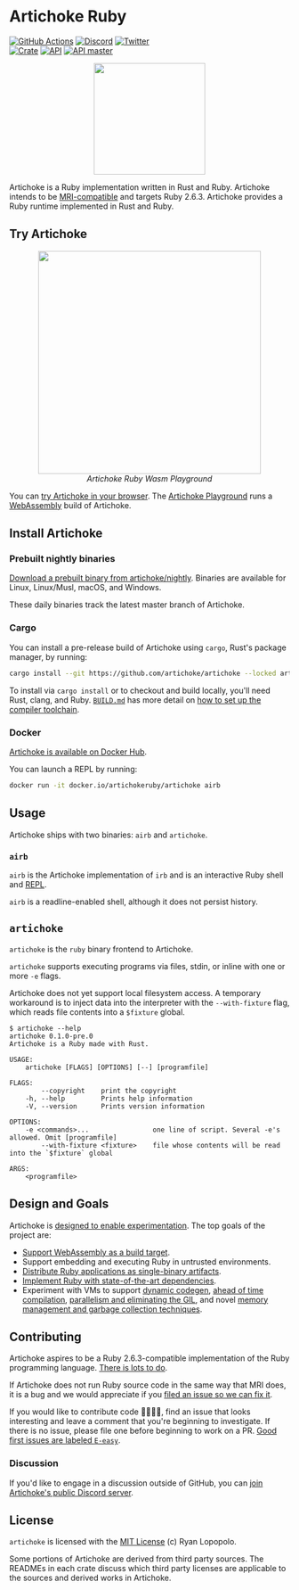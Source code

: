 # Artichoke Ruby

[![GitHub Actions](https://github.com/artichoke/artichoke/workflows/CI/badge.svg)](https://github.com/artichoke/artichoke/actions)
[![Discord](https://img.shields.io/discord/607683947496734760)](https://discord.gg/QCe2tp2)
[![Twitter](https://img.shields.io/twitter/follow/artichokeruby?label=Follow&style=social)](https://twitter.com/artichokeruby)
<br>
[![Crate](https://img.shields.io/crates/v/artichoke.svg)](https://crates.io/crates/artichoke)
[![API](https://docs.rs/artichoke/badge.svg)](https://docs.rs/artichoke)
[![API master](https://img.shields.io/badge/docs-master-blue.svg)](https://artichoke.github.io/artichoke/artichoke/)

<p align="center">
  <a href="https://www.artichokeruby.org">
    <img height="200" width="200" src="https://www.artichokeruby.org/artichoke-logo.svg">
  </a>
</p>

Artichoke is a Ruby implementation written in Rust and Ruby. Artichoke intends
to be [MRI-compatible](https://github.com/ruby/spec) and targets Ruby 2.6.3.
Artichoke provides a Ruby runtime implemented in Rust and Ruby.

## Try Artichoke

<p align="center">
  <a href="https://artichoke.run">
    <img style="max-width: 400px" width="400" src="https://artichoke.run/playground.png">
  </a>
  <br>
  <em>Artichoke Ruby Wasm Playground</em>
</p>

You can [try Artichoke in your browser](https://artichoke.run). The
[Artichoke Playground](https://github.com/artichoke/playground) runs a
[WebAssembly](https://webassembly.org/) build of Artichoke.

## Install Artichoke

### Prebuilt nightly binaries

[Download a prebuilt binary from artichoke/nightly](https://github.com/artichoke/nightly/releases/latest).
Binaries are available for Linux, Linux/Musl, macOS, and Windows.

These daily binaries track the latest master branch of Artichoke.

### Cargo

You can install a pre-release build of Artichoke using `cargo`, Rust's package
manager, by running:

```sh
cargo install --git https://github.com/artichoke/artichoke --locked artichoke
```

To install via `cargo install` or to checkout and build locally, you'll need
Rust, clang, and Ruby. [`BUILD.md`](BUILD.md) has more detail on
[how to set up the compiler toolchain](BUILD.md#prerequisites).

### Docker

[Artichoke is available on Docker Hub](https://hub.docker.com/r/artichokeruby/artichoke).

You can launch a REPL by running:

```sh
docker run -it docker.io/artichokeruby/artichoke airb
```

## Usage

Artichoke ships with two binaries: `airb` and `artichoke`.

### `airb`

`airb` is the Artichoke implementation of `irb` and is an interactive Ruby shell
and [REPL](https://en.wikipedia.org/wiki/Read%E2%80%93eval%E2%80%93print_loop).

`airb` is a readline-enabled shell, although it does not persist history.

## `artichoke`

`artichoke` is the `ruby` binary frontend to Artichoke.

`artichoke` supports executing programs via files, stdin, or inline with one or
more `-e` flags.

Artichoke does not yet support local filesystem access. A temporary workaround
is to inject data into the interpreter with the `--with-fixture` flag, which
reads file contents into a `$fixture` global.

```console
$ artichoke --help
artichoke 0.1.0-pre.0
Artichoke is a Ruby made with Rust.

USAGE:
    artichoke [FLAGS] [OPTIONS] [--] [programfile]

FLAGS:
        --copyright    print the copyright
    -h, --help         Prints help information
    -V, --version      Prints version information

OPTIONS:
    -e <commands>...                one line of script. Several -e's allowed. Omit [programfile]
        --with-fixture <fixture>    file whose contents will be read into the `$fixture` global

ARGS:
    <programfile>
```

## Design and Goals

Artichoke is [designed to enable experimentation](VISION.md). The top goals of
the project are:

- [Support WebAssembly as a build target](https://github.com/artichoke/artichoke/labels/O-wasm-unknown).
- Support embedding and executing Ruby in untrusted environments.
- [Distribute Ruby applications as single-binary artifacts](https://github.com/artichoke/artichoke/labels/A-single-binary).
- [Implement Ruby with state-of-the-art dependencies](https://github.com/artichoke/artichoke/labels/A-deps).
- Experiment with VMs to support
  [dynamic codegen](https://github.com/artichoke/artichoke/labels/A-codegen),
  [ahead of time compilation](https://github.com/artichoke/artichoke/labels/A-compiler),
  [parallelism and eliminating the GIL](https://github.com/artichoke/artichoke/labels/A-parallelism),
  and novel
  [memory management and garbage collection techniques](https://github.com/artichoke/artichoke/labels/A-memory-management).

## Contributing

Artichoke aspires to be a Ruby 2.6.3-compatible implementation of the Ruby
programming language.
[There is lots to do](https://github.com/artichoke/artichoke/issues).

If Artichoke does not run Ruby source code in the same way that MRI does, it is
a bug and we would appreciate if you
[filed an issue so we can fix it](https://github.com/artichoke/artichoke/issues/new).

If you would like to contribute code 👩‍💻👨‍💻, find an issue that looks interesting
and leave a comment that you're beginning to investigate. If there is no issue,
please file one before beginning to work on a PR.
[Good first issues are labeled `E-easy`](https://github.com/artichoke/artichoke/labels/E-easy).

### Discussion

If you'd like to engage in a discussion outside of GitHub, you can
[join Artichoke's public Discord server](https://discord.gg/QCe2tp2).

## License

`artichoke` is licensed with the [MIT License](LICENSE) (c) Ryan Lopopolo.

Some portions of Artichoke are derived from third party sources. The READMEs in
each crate discuss which third party licenses are applicable to the sources and
derived works in Artichoke.
